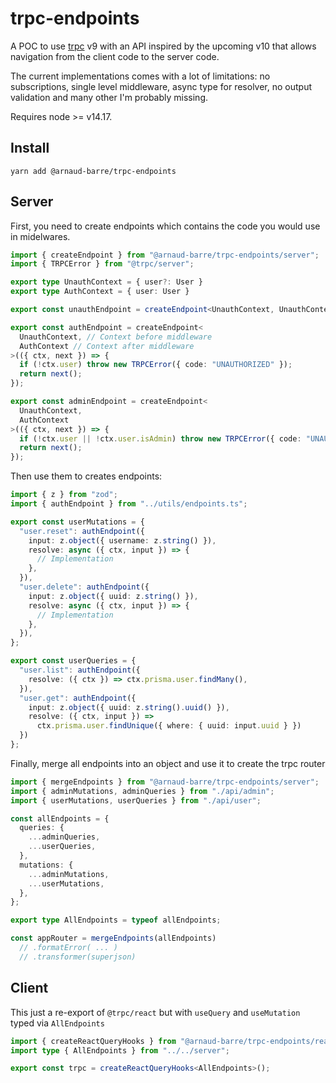 # trpc-endpoints

A POC to use [trpc](https://github.com/trpc/trpc) v9 with an API inspired by the upcoming v10 that allows navigation from the client code to the server code.

The current implementations comes with a lot of limitations: no subscriptions, single level middleware, async type for resolver, no output validation and many other I'm probably missing.

Requires node >= v14.17.

## Install

`yarn add @arnaud-barre/trpc-endpoints`

## Server

First, you need to create endpoints which contains the code you would use in midelwares.

```ts
import { createEndpoint } from "@arnaud-barre/trpc-endpoints/server";
import { TRPCError } from "@trpc/server";

export type UnauthContext = { user?: User }
export type AuthContext = { user: User }

export const unauthEndpoint = createEndpoint<UnauthContext, UnauthContext>();

export const authEndpoint = createEndpoint<
  UnauthContext, // Context before middleware
  AuthContext // Context after middleware
>(({ ctx, next }) => {
  if (!ctx.user) throw new TRPCError({ code: "UNAUTHORIZED" });
  return next();
});

export const adminEndpoint = createEndpoint<
  UnauthContext, 
  AuthContext
>(({ ctx, next }) => {
  if (!ctx.user || !ctx.user.isAdmin) throw new TRPCError({ code: "UNAUTHORIZED" })
  return next();
});
```

Then use them to creates endpoints:

```ts
import { z } from "zod";
import { authEndpoint } from "../utils/endpoints.ts";

export const userMutations = {
  "user.reset": authEndpoint({
    input: z.object({ username: z.string() }),
    resolve: async ({ ctx, input }) => {
      // Implementation
    },
  }),
  "user.delete": authEndpoint({
    input: z.object({ uuid: z.string() }),
    resolve: async ({ ctx, input }) => {
      // Implementation
    },
  }),
};

export const userQueries = {
  "user.list": authEndpoint({
    resolve: ({ ctx }) => ctx.prisma.user.findMany(),
  }),
  "user.get": authEndpoint({
    input: z.object({ uuid: z.string().uuid() }),
    resolve: ({ ctx, input }) =>
      ctx.prisma.user.findUnique({ where: { uuid: input.uuid } })
  })
};
```

Finally, merge all endpoints into an object and use it to create the trpc router  

```ts
import { mergeEndpoints } from "@arnaud-barre/trpc-endpoints/server";
import { adminMutations, adminQueries } from "./api/admin";
import { userMutations, userQueries } from "./api/user";

const allEndpoints = {
  queries: {
    ...adminQueries,
    ...userQueries,
  },
  mutations: {
    ...adminMutations,
    ...userMutations,
  },
};

export type AllEndpoints = typeof allEndpoints;

const appRouter = mergeEndpoints(allEndpoints)
  // .formatError( ... )
  // .transformer(superjson)
```

## Client

This just a re-export of `@trpc/react` but with `useQuery` and `useMutation` typed via `AllEndpoints`

```ts
import { createReactQueryHooks } from "@arnaud-barre/trpc-endpoints/react";
import type { AllEndpoints } from "../../server";

export const trpc = createReactQueryHooks<AllEndpoints>();
```
